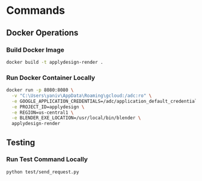 # Commands

## Docker Operations

### Build Docker Image
```bash
docker build -t applydesign-render .
```

### Run Docker Container Locally
```bash
docker run -p 8080:8080 \
  -v "C:\Users\yaniv\AppData\Roaming\gcloud:/adc:ro" \
  -e GOOGLE_APPLICATION_CREDENTIALS=/adc/application_default_credentials.json \
  -e PROJECT_ID=applydesign \
  -e REGION=us-central1 \
  -e BLENDER_EXE_LOCATION=/usr/local/bin/blender \
  applydesign-render
```

## Testing

### Run Test Command Locally
```bash
python test/send_request.py
```
